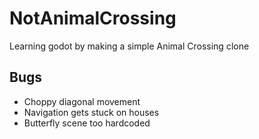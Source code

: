 # NotAnimalCrossing
Learning godot by making a simple Animal Crossing clone


## Bugs
- Choppy diagonal movement
- Navigation gets stuck on houses
- Butterfly scene too hardcoded
